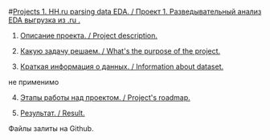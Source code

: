 
#[Projects 1. HH.ru parsing data EDA. / Проект 1. Разведывательный анализ EDA выгрузка из .ru .](https://github.com/Denis-python/VS_code/tree/master/Project_1)

1. [Описание проекта. / Project description.]()



2. [Какую задачу решаем. / What's the purpose of the project.]()



3. [Краткая информация о данных. / Information about dataset.]()

не применимо

4. [Этапы работы над проектом. / Project's roadmap.]()  



5. [Результат. / Result.]()


Файлы залиты на Github.


